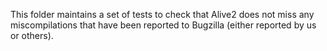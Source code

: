 This folder maintains a set of tests to check that Alive2 does not miss any
miscompilations that have been reported to Bugzilla (either reported by us or
others).
